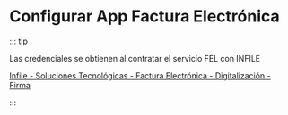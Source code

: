 # Configurar App Factura Electrónica

::: tip

Las credenciales se obtienen al contratar el servicio FEL con INFILE

[Infile - Soluciones Tecnológicas - Factura Electrónica - Digitalización - Firma](https://www.infile.com/corp/feel.html)

:::


